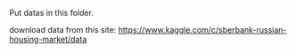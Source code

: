 Put datas in this folder.

download data from this site:
https://www.kaggle.com/c/sberbank-russian-housing-market/data
